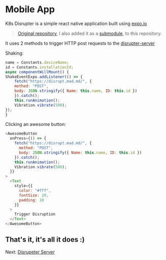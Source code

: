 # Mobile App

K8s Disrupter is a simple react native application built using [expo.io](https://expo.io/)

> [Original repository](https://github.com/danacr/k8s-disrupter), I also added it as a [submodule](../k8s-disrupter/README.md), to this repository.

It uses 2 methods to trigger HTTP post requests to the [disrupter-server](../k8s-disrupter)

Shaking:

```js
name = Constants.deviceName;
id = Constants.installationId;
async componentWillMount() {
ShakeEventExpo.addListener(() => {
    fetch("https://disrupt.mad.md/", {
    method: "POST",
    body: JSON.stringify({ Name: this.name, ID: this.id })
    }).catch();
    this.runAnimation();
    Vibration.vibrate(500);
});
}
```

Clicking an awesome button:

```js
<AwesomeButton
  onPress={() => {
    fetch("https://disrupt.mad.md/", {
      method: "POST",
      body: JSON.stringify({ Name: this.name, ID: this.id })
    }).catch();
    this.runAnimation();
    Vibration.vibrate(500);
  }}
>
  <Text
    style={{
      color: "#fff",
      fontSize: 20,
      padding: 10
    }}
  >
    Trigger Disruption
  </Text>
</AwesomeButton>
```

## That's it, it's all it does :)

Next: [Disrupeter Server](02-disrupter-server.md)
